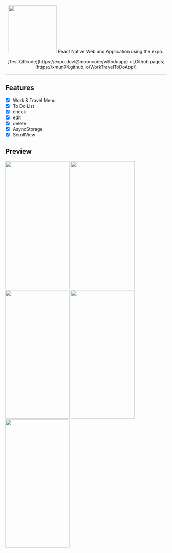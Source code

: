 <p align="center">
  <img src="https://user-images.githubusercontent.com/77045939/153823079-45f58a1c-46e0-44e2-821f-ae201460c6ac.png" width="150" height="150"/>   
  <span>React Native Web and Application using the expo.</span>
</p>
<p align="center">
  [Test QRcode](https://expo.dev/@mooncode/wttodoapp) • [Github pages](https://xmun74.github.io/WorkTravelToDoApp/)
</p>

---

## Features

- [x] Work & Travel Menu
- [x] To Do List
- [x] check
- [x] edit
- [x] delete
- [x] AsyncStorage
- [x] ScrollView

## Preview

<p float="left">
  <img src="https://user-images.githubusercontent.com/77045939/153821610-d326d998-5fe5-4979-a2f6-ac11bf4b6f31.jpg" width="200" height="400"/>
  <img src="https://user-images.githubusercontent.com/77045939/153821624-9a3a51e9-57dd-4be8-af19-d6c200468a7c.jpg" width="200" height="400"/>
  <img src="https://user-images.githubusercontent.com/77045939/153821616-8ee7ce1f-8157-4e29-b76f-2ae34b2b5134.jpg" width="200" height="400"/>
  <img src="https://user-images.githubusercontent.com/77045939/153821619-adca4052-43a3-4d63-a2cd-16544ac8c4c4.jpg" width="200" height="400"/>
  <img src="https://user-images.githubusercontent.com/77045939/153821622-d747af6d-d98e-4902-8207-75886175e198.jpg" width="200" height="400"/>
</p>
